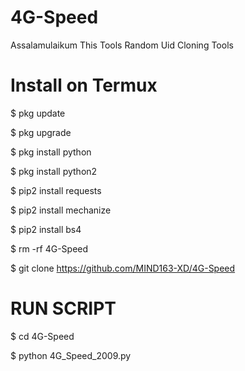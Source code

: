 # 4G-Speed
Assalamulaikum This Tools Random Uid Cloning Tools


# Install on Termux


$ pkg update

$ pkg upgrade

$ pkg install python

$ pkg install python2

$ pip2 install requests

$ pip2 install mechanize

$ pip2 install bs4

$ rm -rf 4G-Speed

$ git clone https://github.com/MIND163-XD/4G-Speed


# RUN SCRIPT

$ cd 4G-Speed

$ python 4G_Speed_2009.py
